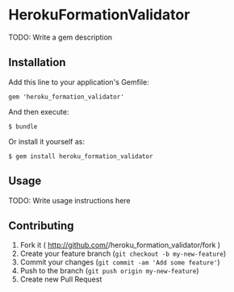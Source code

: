 # HerokuFormationValidator

TODO: Write a gem description

## Installation

Add this line to your application's Gemfile:

    gem 'heroku_formation_validator'

And then execute:

    $ bundle

Or install it yourself as:

    $ gem install heroku_formation_validator

## Usage

TODO: Write usage instructions here

## Contributing

1. Fork it ( http://github.com/<my-github-username>/heroku_formation_validator/fork )
2. Create your feature branch (`git checkout -b my-new-feature`)
3. Commit your changes (`git commit -am 'Add some feature'`)
4. Push to the branch (`git push origin my-new-feature`)
5. Create new Pull Request
